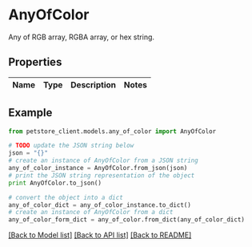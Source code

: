 # AnyOfColor

Any of RGB array, RGBA array, or hex string.

## Properties

Name | Type | Description | Notes
------------ | ------------- | ------------- | -------------

## Example

```python
from petstore_client.models.any_of_color import AnyOfColor

# TODO update the JSON string below
json = "{}"
# create an instance of AnyOfColor from a JSON string
any_of_color_instance = AnyOfColor.from_json(json)
# print the JSON string representation of the object
print AnyOfColor.to_json()

# convert the object into a dict
any_of_color_dict = any_of_color_instance.to_dict()
# create an instance of AnyOfColor from a dict
any_of_color_form_dict = any_of_color.from_dict(any_of_color_dict)
```
[[Back to Model list]](../README.md#documentation-for-models) [[Back to API list]](../README.md#documentation-for-api-endpoints) [[Back to README]](../README.md)


